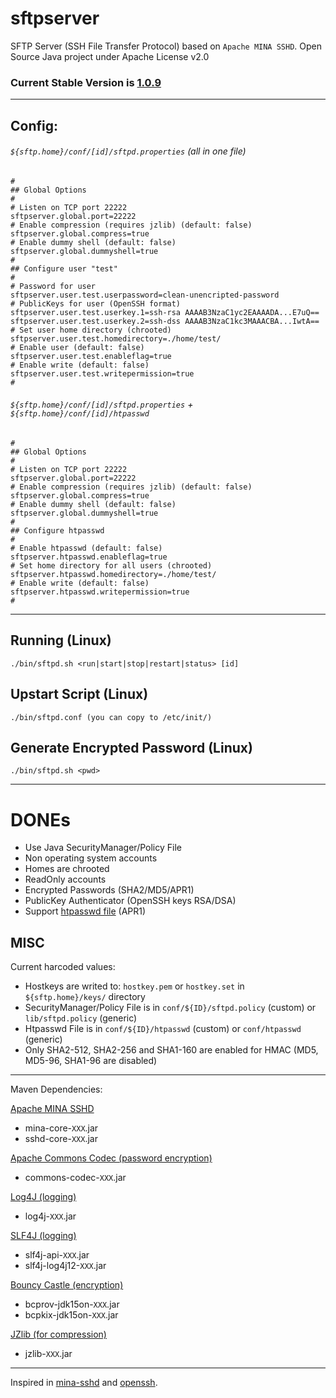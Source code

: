 # sftpserver

SFTP Server (SSH File Transfer Protocol) based on `Apache MINA SSHD`. Open Source Java project under Apache License v2.0

### Current Stable Version is [1.0.9](https://maven-release.s3.amazonaws.com/release/org/javastack/sftpserver/1.0.9/sftpserver-1.0.9-bin.zip)

---

## Config:

###### `${sftp.home}/conf/[id]/sftpd.properties` (all in one file)

	#
	## Global Options
	#
	# Listen on TCP port 22222
	sftpserver.global.port=22222
	# Enable compression (requires jzlib) (default: false)
	sftpserver.global.compress=true
	# Enable dummy shell (default: false)
	sftpserver.global.dummyshell=true
	#
	## Configure user "test"
	#
	# Password for user
	sftpserver.user.test.userpassword=clean-unencripted-password
	# PublicKeys for user (OpenSSH format)
	sftpserver.user.test.userkey.1=ssh-rsa AAAAB3NzaC1yc2EAAAADA...E7uQ==
	sftpserver.user.test.userkey.2=ssh-dss AAAAB3NzaC1kc3MAAACBA...IwtA==
	# Set user home directory (chrooted)
	sftpserver.user.test.homedirectory=./home/test/
	# Enable user (default: false)
	sftpserver.user.test.enableflag=true
	# Enable write (default: false)
	sftpserver.user.test.writepermission=true
	#

###### `${sftp.home}/conf/[id]/sftpd.properties` + `${sftp.home}/conf/[id]/htpasswd`

	#
	## Global Options
	#
	# Listen on TCP port 22222
	sftpserver.global.port=22222
	# Enable compression (requires jzlib) (default: false)
	sftpserver.global.compress=true
	# Enable dummy shell (default: false)
	sftpserver.global.dummyshell=true
	#
	## Configure htpasswd
	#
	# Enable htpasswd (default: false)
	sftpserver.htpasswd.enableflag=true
	# Set home directory for all users (chrooted)
	sftpserver.htpasswd.homedirectory=./home/test/
	# Enable write (default: false)
	sftpserver.htpasswd.writepermission=true
	#

---

## Running (Linux)

    ./bin/sftpd.sh <run|start|stop|restart|status> [id]

## Upstart Script (Linux)

    ./bin/sftpd.conf (you can copy to /etc/init/)

## Generate Encrypted Password (Linux)

    ./bin/sftpd.sh <pwd>

---

# DONEs

* Use Java SecurityManager/Policy File
* Non operating system accounts
* Homes are chrooted
* ReadOnly accounts
* Encrypted Passwords (SHA2/MD5/APR1)
* PublicKey Authenticator (OpenSSH keys RSA/DSA)
* Support [htpasswd file](https://httpd.apache.org/docs/2.2/misc/password_encryptions.html) (APR1) 

## MISC
Current harcoded values:

* Hostkeys are writed to: `hostkey.pem` or `hostkey.set` in `${sftp.home}/keys/` directory
* SecurityManager/Policy File is in `conf/${ID}/sftpd.policy` (custom) or `lib/sftpd.policy` (generic)
* Htpasswd File is in `conf/${ID}/htpasswd` (custom) or `conf/htpasswd` (generic)
* Only SHA2-512, SHA2-256 and SHA1-160 are enabled for HMAC (MD5, MD5-96, SHA1-96 are disabled)

---

Maven Dependencies:

[Apache MINA SSHD](http://mina.apache.org/sshd-project/)

* mina-core-`XXX`.jar
* sshd-core-`XXX`.jar

[Apache Commons Codec (password encryption)](http://commons.apache.org/codec/)

* commons-codec-`XXX`.jar

[Log4J (logging)](http://logging.apache.org/log4j/1.2/)

* log4j-`XXX`.jar

[SLF4J (logging)](http://www.slf4j.org/)

* slf4j-api-`XXX`.jar
* slf4j-log4j12-`XXX`.jar

[Bouncy Castle (encryption)](http://www.bouncycastle.org/java.html)

* bcprov-jdk15on-`XXX`.jar
* bcpkix-jdk15on-`XXX`.jar

[JZlib (for compression)](http://www.jcraft.com/jzlib/)

* jzlib-`XXX`.jar

---
Inspired in [mina-sshd](http://svn.apache.org/viewvc/mina/sshd/tags/sshd-0.8.0/sshd-core/src/main/java/org/apache/sshd/SshServer.java?view=markup) and [openssh](http://www.openssh.org/).
